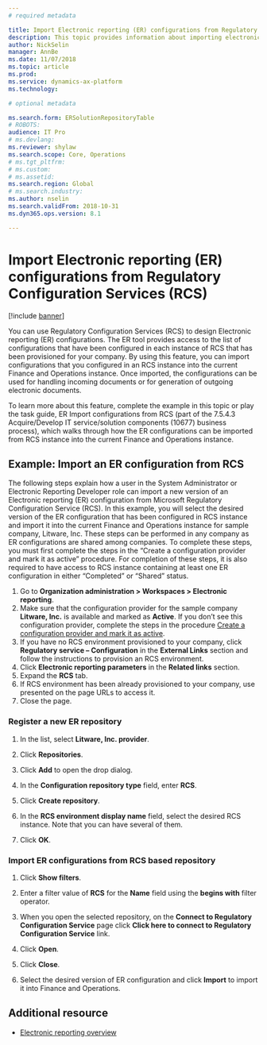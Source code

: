 ```yaml
---
# required metadata

title: Import Electronic reporting (ER) configurations from Regulatory Configuration Services (RCS)
description: This topic provides information about importing electronic reporting configurations from Regulatory Configuration Services. 
author: NickSelin
manager: AnnBe
ms.date: 11/07/2018
ms.topic: article
ms.prod: 
ms.service: dynamics-ax-platform
ms.technology: 

# optional metadata

ms.search.form: ERSolutionRepositoryTable
# ROBOTS: 
audience: IT Pro
# ms.devlang: 
ms.reviewer: shylaw
ms.search.scope: Core, Operations
# ms.tgt_pltfrm: 
# ms.custom: 
# ms.assetid: 
ms.search.region: Global
# ms.search.industry: 
ms.author: nselin
ms.search.validFrom: 2018-10-31
ms.dyn365.ops.version: 8.1

---
```


# Import Electronic reporting (ER) configurations from Regulatory Configuration Services (RCS)

[!include [banner](../includes/banner.md)]

You can use Regulatory Configuration Services (RCS) to design Electronic reporting (ER) configurations. The ER tool provides access to the list of configurations that have been configured in each instance of RCS that has been provisioned for your company. By using this feature, you can import configurations that you configured in an RCS instance into the current Finance and Operations instance. Once imported, the configurations can be used for handling incoming documents or for generation of outgoing electronic documents.

To learn more about this feature, complete the example in this topic or play the task guide, ER Import configurations from RCS (part of the 7.5.4.3 Acquire/Develop IT service/solution components (10677) business process), which walks through how the ER configurations can be imported from RCS instance into the current Finance and Operations instance.


## Example: Import an ER configuration from RCS

The following steps explain how a user in the System Administrator or Electronic Reporting Developer role can import a new version of an Electronic reporting (ER) configuration from Microsoft Regulatory Configuration Service (RCS). In this example, you will select the desired version of the ER configuration that has been configured in RCS instance and import it into the current Finance and Operations instance for sample company, Litware, Inc. These steps can be performed in any company as ER configurations are shared among companies. To complete these steps, you must first complete the steps in the “Create a configuration provider and mark it as active” procedure. For completion of these steps, it is also required to have access to RCS instance containing at least one ER configuration in either “Completed” or “Shared” status.

1. Go to **Organization administration > Workspaces > Electronic reporting**. 
2. Make sure that the configuration provider for the sample company **Litware, Inc.** is available and marked as **Active**. If you don’t see this configuration provider, complete the steps in the procedure [Create a configuration provider and mark it as active](er-configuration-provider-mark-it-active-2016-11.md). 
3. If you have no RCS environment provisioned to your company, click **Regulatory service – Configuration** in the **External Links** section and follow the instructions to provision an RCS environment. 
4. Click **Electronic reporting parameters** in the **Related links** section. 
5. Expand the **RCS** tab. 
6. If RCS environment has been already provisioned to your company, use presented on the page URLs to access it. 
7. Close the page. 

### Register a new ER repository 
1. In the list, select **Litware, Inc. provider**. 

2. Click **Repositories**. 

3. Click **Add** to open the drop dialog. 

4. In the **Configuration repository type** field, enter **RCS**. 

5. Click **Create repository**. 

6. In the **RCS environment display name** field, select the desired RCS instance. Note that you can have several of them. 

7. Click **OK**. 

### Import ER configurations from RCS based repository 

1. Click **Show filters**. 

2. Enter a filter value of **RCS** for the **Name** field using the **begins with** filter operator. 

3. When you open the selected repository, on the **Connect to Regulatory Configuration Service** page click **Click here to connect to Regulatory Configuration Service** link. 

4. Click **Open**. 

5. Click **Close**. 

6. Select the desired version of ER configuration and click **Import** to import it into Finance and Operations.

## Additional resource
- [Electronic reporting overview](general-electronic-reporting.md)
